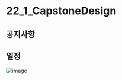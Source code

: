 # 22_1_CapstoneDesign

## 공지사항

## 일정
![image](https://user-images.githubusercontent.com/60763110/151113804-878b1431-7d85-431a-8662-da55408d71c6.png)

